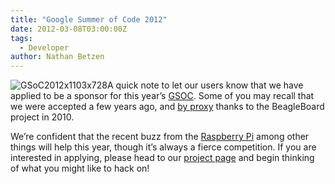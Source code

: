 ```yaml
---
title: "Google Summer of Code 2012"
date: 2012-03-08T03:00:00Z
tags:
  - Developer
author: Nathan Betzen
---
```


![](/images/blog/GSoC2012x1103x728-300x198.jpeg "GSoC2012x1103x728")A quick note to let our users know that we have applied to be a sponsor for this year’s [GSOC](https://developers.google.com/open-source/gsoc/?csw=1). Some of you may recall that we were accepted a few years ago, and [by proxy](https://elinux.org/BeagleBoard/GSoC/2010_Projects/XBMC) thanks to the BeagleBoard project in 2010.

We’re confident that the recent buzz from the [Raspberry Pi](https://www.raspberrypi.org/blog/xbmc-running-on-raspberry-pi/) among other things will help this year, though it’s always a fierce competition. If you are interested in applying, please head to our [project page](https://kodi.wiki/view/Google_Summer_of_Code_2012) and begin thinking of what you might like to hack on!
